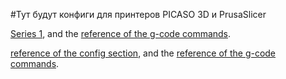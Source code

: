 #Тут будут конфиги для принтеров PICASO 3D и PrusaSlicer

[Series 1](Series_1.md), and the
[reference of the g-code commands](G-Codes.md#load-cell-probe).


[reference of the config section](Config_Reference.md#load_cell_probe), and the
[reference of the g-code commands](G-Codes.md#load-cell-probe).